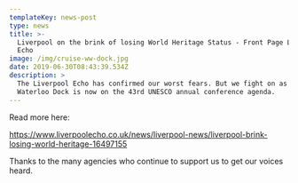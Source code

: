 ```yaml
---
templateKey: news-post
type: news
title: >-
  Liverpool on the brink of losing World Heritage Status - Front Page Liverpool
  Echo
image: /img/cruise-ww-dock.jpg
date: 2019-06-30T08:43:39.534Z
description: >
  The Liverpool Echo has confirmed our worst fears. But we fight on as West
  Waterloo Dock is now on the 43rd UNESCO annual conference agenda.
---
```

Read more here:

[https://www.liverpoolecho.co.uk/news/liverpool-news/liverpool-brink-losing-world-heritage-16497155 ](https://www.liverpoolecho.co.uk/news/liverpool-news/liverpool-brink-losing-world-heritage-16497155)

Thanks to the many agencies who continue to support us to  get our voices heard.
